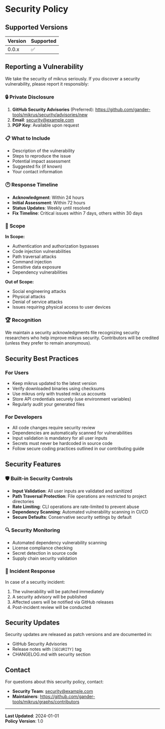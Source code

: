# Security Policy

## Supported Versions

| Version | Supported          |
| ------- | ------------------ |
| 0.0.x   | :white_check_mark: |

## Reporting a Vulnerability

We take the security of mikrus seriously. If you discover a security vulnerability, please report it responsibly:

### 🔒 **Private Disclosure**
1. **GitHub Security Advisories** (Preferred): https://github.com/gander-tools/mikrus/security/advisories/new
2. **Email**: security@example.com
3. **PGP Key**: Available upon request

### 📋 **What to Include**
- Description of the vulnerability
- Steps to reproduce the issue
- Potential impact assessment
- Suggested fix (if known)
- Your contact information

### 🕐 **Response Timeline**
- **Acknowledgment**: Within 24 hours
- **Initial Assessment**: Within 72 hours
- **Status Updates**: Weekly until resolved
- **Fix Timeline**: Critical issues within 7 days, others within 30 days

### 🎯 **Scope**
**In Scope:**
- Authentication and authorization bypasses
- Code injection vulnerabilities
- Path traversal attacks
- Command injection
- Sensitive data exposure
- Dependency vulnerabilities

**Out of Scope:**
- Social engineering attacks
- Physical attacks
- Denial of service attacks
- Issues requiring physical access to user devices

### 🏆 **Recognition**
We maintain a security acknowledgments file recognizing security researchers who help improve mikrus security. Contributors will be credited (unless they prefer to remain anonymous).

## Security Best Practices

### For Users
- Keep mikrus updated to the latest version
- Verify downloaded binaries using checksums
- Use mikrus only with trusted mikr.us accounts
- Store API credentials securely (use environment variables)
- Regularly audit your generated files

### For Developers
- All code changes require security review
- Dependencies are automatically scanned for vulnerabilities
- Input validation is mandatory for all user inputs
- Secrets must never be hardcoded in source code
- Follow secure coding practices outlined in our contributing guide

## Security Features

### 🛡️ **Built-in Security Controls**
- **Input Validation**: All user inputs are validated and sanitized
- **Path Traversal Protection**: File operations are restricted to project directories  
- **Rate Limiting**: CLI operations are rate-limited to prevent abuse
- **Dependency Scanning**: Automated vulnerability scanning in CI/CD
- **Secure Defaults**: Conservative security settings by default

### 🔍 **Security Monitoring**
- Automated dependency vulnerability scanning
- License compliance checking
- Secret detection in source code
- Supply chain security validation

### 🚨 **Incident Response**
In case of a security incident:
1. The vulnerability will be patched immediately
2. A security advisory will be published
3. Affected users will be notified via GitHub releases
4. Post-incident review will be conducted

## Security Updates

Security updates are released as patch versions and are documented in:
- GitHub Security Advisories
- Release notes with `[SECURITY]` tag
- CHANGELOG.md with security section

## Contact

For questions about this security policy, contact:
- **Security Team**: security@example.com
- **Maintainers**: https://github.com/gander-tools/mikrus/graphs/contributors

---

**Last Updated**: 2024-01-01  
**Policy Version**: 1.0